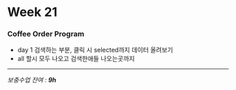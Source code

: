 # Week 21

### Coffee Order Program

+ day 1 검색하는 부분, 클릭 시 selected까지 데이터 올려보기
+ all 할시 모두 나오고 검색한애들 나오는곳까지







<hr>

*보충수업 잔여  : **9h***

